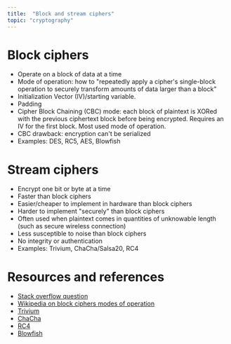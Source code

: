 ```yaml
---
title:  "Block and stream ciphers"
topic: "cryptography"
---
```


# Block ciphers
* Operate on a block of data at a time
* Mode of operation: how to "repeatedly apply a cipher's single-block operation to securely transform amounts of data larger than a block"
* Initialization Vector (IV)/starting variable.
* Padding
* Cipher Block Chaining (CBC) mode: each block of plaintext is XORed with the previous ciphertext block before being encrypted. Requires an IV for the first block. Most used mode of operation.
* CBC drawback: encryption can't be serialized
* Examples: DES, RC5, AES, Blowfish

# Stream ciphers
* Encrypt one bit or byte at a time
* Faster than block ciphers
* Easier/cheaper to implement in hardware than block ciphers
* Harder to implement "securely" than block ciphers
* Often used when plaintext comes in quantities of unknowable length (such as secure wireless connection)
* Less susceptible to noise than block ciphers
* No integrity or authentication
* Examples: Trivium, ChaCha/Salsa20, RC4


# Resources and references
* [Stack overflow question](https://security.stackexchange.com/questions/334/advantages-and-disadvantages-of-stream-versus-block-ciphers)
* [Wikipedia on block ciphers modes of operation](https://en.wikipedia.org/wiki/Block_cipher_mode_of_operation)
* [Trivium](https://en.wikipedia.org/wiki/Trivium_(cipher))
* [ChaCha](https://en.wikipedia.org/wiki/Salsa20)
* [RC4](https://en.wikipedia.org/wiki/RC4)
* [Blowfish](https://en.wikipedia.org/wiki/Blowfish_(cipher))
